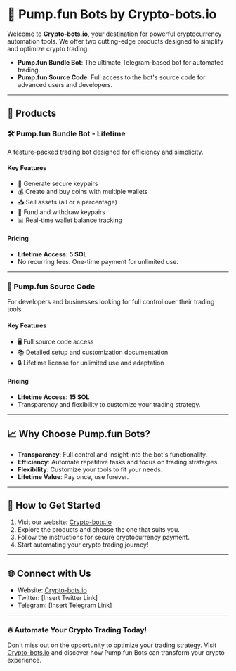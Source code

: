 # 🚀 Pump.fun Bots by Crypto-bots.io  

Welcome to **Crypto-bots.io**, your destination for powerful cryptocurrency automation tools. We offer two cutting-edge products designed to simplify and optimize crypto trading:  

- **Pump.fun Bundle Bot**: The ultimate Telegram-based bot for automated trading.  
- **Pump.fun Source Code**: Full access to the bot's source code for advanced users and developers.  

---

## 🌟 Products  

### 🛠️ Pump.fun Bundle Bot - Lifetime  
A feature-packed trading bot designed for efficiency and simplicity.  

#### Key Features  
- 🔑 Generate secure keypairs  
- 💰 Create and buy coins with multiple wallets  
- 📤 Sell assets (all or a percentage)  
- 💸 Fund and withdraw keypairs  
- 📊 Real-time wallet balance tracking  

#### Pricing  
- **Lifetime Access**: **5 SOL**  
- No recurring fees. One-time payment for unlimited use.  

---

### 🧩 Pump.fun Source Code  
For developers and businesses looking for full control over their trading tools.  

#### Key Features  
- 🖥️ Full source code access  
- 📚 Detailed setup and customization documentation  
- 🔒 Lifetime license for unlimited use and adaptation  

#### Pricing  
- **Lifetime Access**: **15 SOL**  
- Transparency and flexibility to customize your trading strategy.  

---

## 📈 Why Choose Pump.fun Bots?  
- **Transparency**: Full control and insight into the bot's functionality.  
- **Efficiency**: Automate repetitive tasks and focus on trading strategies.  
- **Flexibility**: Customize your tools to fit your needs.  
- **Lifetime Value**: Pay once, use forever.  

---

## 🛒 How to Get Started  

1. Visit our website: [Crypto-bots.io](https://crypto-bots.io)  
2. Explore the products and choose the one that suits you.  
3. Follow the instructions for secure cryptocurrency payment.  
4. Start automating your crypto trading journey!  

---

## 🌐 Connect with Us  

- Website: [Crypto-bots.io](https://crypto-bots.io)  
- Twitter: [Insert Twitter Link]  
- Telegram: [Insert Telegram Link]  

---

### 🔥 Automate Your Crypto Trading Today!  
Don't miss out on the opportunity to optimize your trading strategy. Visit [Crypto-bots.io](https://crypto-bots.io) and discover how Pump.fun Bots can transform your crypto experience.  

